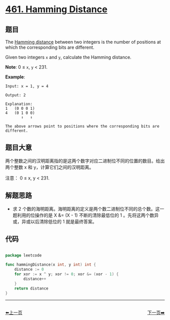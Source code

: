 # [461. Hamming Distance](https://leetcode.com/problems/hamming-distance/)

## 题目

The [Hamming distance](https://en.wikipedia.org/wiki/Hamming_distance) between two integers is the number of positions at which the corresponding bits are different.

Given two integers `x` and `y`, calculate the Hamming distance.

**Note**: 0 ≤ `x`, `y` < 231.

**Example**:

    Input: x = 1, y = 4
    
    Output: 2
    
    Explanation:
    1   (0 0 0 1)
    4   (0 1 0 0)
           ↑   ↑
    
    The above arrows point to positions where the corresponding bits are different.


## 题目大意

两个整数之间的汉明距离指的是这两个数字对应二进制位不同的位置的数目。给出两个整数 x 和 y，计算它们之间的汉明距离。

注意：
0 ≤ x, y < 231.



## 解题思路

- 求 2 个数的海明距离。海明距离的定义是两个数二进制位不同的总个数。这一题利用的位操作的是 X &= (X - 1) 不断的清除最低位的 1 。先将这两个数异或，异或以后清除低位的 1 就是最终答案。


## 代码

```go

package leetcode

func hammingDistance(x int, y int) int {
	distance := 0
	for xor := x ^ y; xor != 0; xor &= (xor - 1) {
		distance++
	}
	return distance
}

```


----------------------------------------------
<div style="display: flex;justify-content: space-between;align-items: center;">
<p><a href="https://books.halfrost.com/leetcode/ChapterFour/0400~0499/0460.LFU-Cache/">⬅️上一页</a></p>
<p><a href="https://books.halfrost.com/leetcode/ChapterFour/0400~0499/0462.Minimum-Moves-to-Equal-Array-Elements-II/">下一页➡️</a></p>
</div>
